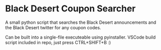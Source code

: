 # Black Desert Coupon Searcher

A small python script that searches the Black Desert announcements and the Black Desert twitter for any coupon codes.

Can be built into a single-file executeable using pyinstaller. VSCode build script included in repo, just press CTRL+SHIFT+B :)
